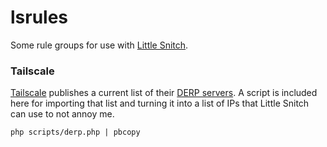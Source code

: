 # lsrules

Some rule groups for use with [Little Snitch][ls].

[ls]: https://www.obdev.at/products/littlesnitch/index.html

### Tailscale

[Tailscale][ts] publishes a current list of their [DERP servers][derp]. A script is included here for importing that list and turning it into a list of IPs that Little Snitch can use to not annoy me.

```
php scripts/derp.php | pbcopy
```

[ts]: https://tailscale.com
[derp]: https://tailscale.com/kb/1232/derp-servers
